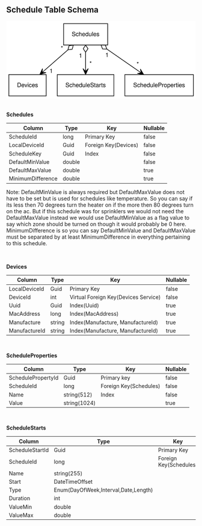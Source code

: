 ## Schedule Table Schema
![Table Relationships](Schema.svg)
<br />
<br />

__Schedules__

|Column|Type|Key|Nullable|
|--|--|--|--|
|ScheduleId|long|Primary Key|false|
|LocalDeviceId|Guid|Foreign Key(Devices)|false|
|ScheduleKey|Guid|Index|false|
|DefaultMinValue|double||false|
|DefaultMaxValue|double||true|
|MinimumDifference|double||true|

Note: DefaultMinValue is always required but DefaultMaxValue does not have to be set but is used for schedules like temperature. So you can say if its less then 70 degrees turn the heater on if the more then 80 degrees turn on the ac. But if this schedule was for sprinklers we would not need the DefaultMaxValue instead we would use DefaultMinValue as a flag value to say which zone should be turned on though it would probably be 0 here. MinimumDifference is so you can say DefaultMinValue and DefaultMaxValue must be separated by at least MinimumDifference in everything pertaining to this schedule.

<br />

__Devices__

|Column|Type|Key|Nullable|
|--|--|--|--|
|LocalDeviceId|Guid|Primary Key|false|
|DeviceId|int|Virtual Foreign Key(Devices Service)|false|
|Uuid|Guid|Index(Uuid)|true|
|MacAddress|long|Index(MacAddress)|true|
|Manufacture|string|Index(Manufacture, ManufactureId)|true|
|ManufactureId|string|Index(Manufacture, ManufactureId)|true|

<br />

__ScheduleProperties__

|Column|Type|Key|Nullable|
|--|--|--|--|
|SchedulePropertyId|Guid|Primary key|false|
|ScheduleId|long|Foreign Key(Schedules)|false|
|Name|string(512)|Index|false|
|Value|string(1024)||true|

<br />

__ScheduleStarts__

|Column|Type|Key|Nullable|
|--|--|--|--|
|ScheduleStartId|Guid|Primary Key|false|
|ScheduleId|long|Foreign Key(Schedules)|false|
|Name|string(255)||false|
|Start|DateTimeOffset||false|
|Type|Enum(DayOfWeek,Interval,Date,Length)||false|
|Duration|int||true|
|ValueMin|double||false|
|ValueMax|double||true|